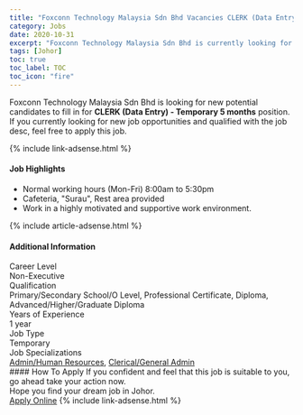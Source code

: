 ```yaml
---
title: "Foxconn Technology Malaysia Sdn Bhd Vacancies CLERK (Data Entry) - Temporary 5 months" 
category: Jobs 
date: 2020-10-31 
excerpt: "Foxconn Technology Malaysia Sdn Bhd is currently looking for suitable person to fill in the CLERK (Data Entry) - Temporary 5 months which positioned at Johor" 
tags: [Johor] 
toc: true 
toc_label: TOC 
toc_icon: "fire" 
--- 
```


<p>Foxconn Technology Malaysia Sdn Bhd is looking for new potential candidates to fill in for <b>CLERK (Data Entry) - Temporary 5 months</b> position. If you currently looking for new job opportunities and qualified with the job desc, feel free to apply this job.
</p>{% include link-adsense.html %} 
<div><div><h4>Job Highlights</h4></div><div><ul><li><div><div><div><div></div></div></div><div><span>Normal working hours (Mon-Fri) 8:00am to 5:30pm</span></div></div></li><li><div><div><div><div></div></div></div><div><span>Cafeteria, "Surau", Rest area provided</span></div></div></li><li><div><div><div><div></div></div></div><div><span>Work in a highly motivated and supportive work environment.</span></div></div></li></ul></div></div> 
{% include article-adsense.html %} 
<div><div><h4>Additional Information</h4></div><div><div><div><div><div><div><div><span>Career Level</span></div><div><span>Non-Executive</span></div></div></div></div><div><div><div><div><span>Qualification</span></div><div><span>Primary/Secondary School/O Level, Professional Certificate, Diploma, Advanced/Higher/Graduate Diploma</span></div></div></div></div><div><div><div><div><span>Years of Experience</span></div><div><span>1 year</span></div></div></div></div><div><div><div><div><span>Job Type</span></div><div><span>Temporary</span></div></div></div></div><div><div><div><div><span>Job Specializations</span></div><div><span><a href="/en/job-search/admin-human-resources-jobs/">Admin/Human Resources</a>, <a href="/en/job-search/clerical-administrative-support-jobs/">Clerical/General Admin</a></span></div></div></div></div></div></div></div></div> 
#### How To Apply 
If you confident and feel that this job is suitable to you, go ahead take your action now. <br/> 
Hope you find your dream job in Johor. <br/> 
<a href="https://www.jobstreet.com.my/en/job/clerk-data-entry-temporary-5-months-4414491?jobId=jobstreet-my-job-4414491&sectionRank=4&token=0~837aa7a6-ebf5-41a2-82b3-100fc8d1ce8c&fr=SRP%20View%20In%20New%20Ta" class="btn btn--info" target="_blank" rel="nofollow noopenner">Apply Online</a> 
{% include link-adsense.html %} 